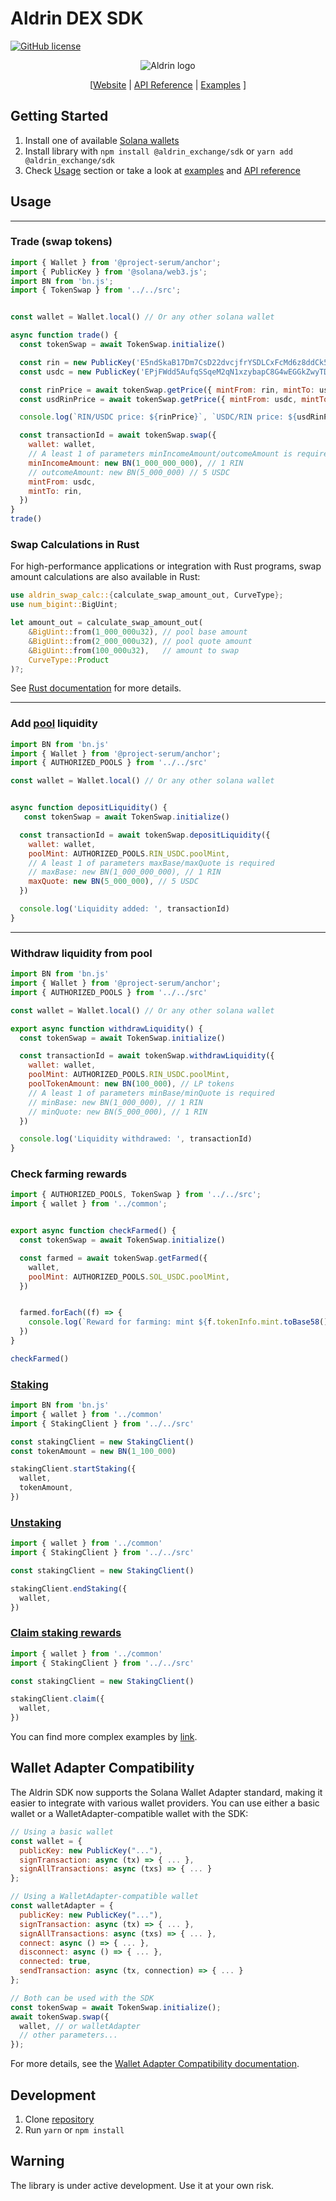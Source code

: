 # Aldrin DEX SDK

[![GitHub license](https://img.shields.io/badge/license-APACHE-blue.svg)](https://github.com/aldrin-exchange/aldrin-sdk/blob/main/LICENSE)

<p align="center">
  <img src="https://aldrin.com/logo.png" alt="Aldrin logo">
</p>

<p align="center">
  [<a href="https://dex.aldrin.com">Website</a> |  <a href="https://github.com/aldrin-exchange/aldrin-sdk/tree/main/docs">API Reference</a> | <a href="https://github.com/aldrin-exchange/aldrin-sdk/tree/main/examples">Examples</a> ]
</p>

## Getting Started
1. Install one of available [Solana wallets](https://docs.solana.com/wallet-guide)
2. Install library with `npm install @aldrin_exchange/sdk` or `yarn add @aldrin_exchange/sdk` 
3. Check [Usage](#usage) section or take a look at [examples](https://github.com/aldrin-exchange/aldrin-sdk/tree/main/examples) and [API reference](https://github.com/aldrin-exchange/aldrin-sdk/tree/main/docs)

## Usage

***

### Trade (swap tokens)

```js
import { Wallet } from '@project-serum/anchor';
import { PublicKey } from '@solana/web3.js';
import BN from 'bn.js';
import { TokenSwap } from '../../src';


const wallet = Wallet.local() // Or any other solana wallet

async function trade() {
  const tokenSwap = await TokenSwap.initialize()

  const rin = new PublicKey('E5ndSkaB17Dm7CsD22dvcjfrYSDLCxFcMd6z8ddCk5wp')
  const usdc = new PublicKey('EPjFWdd5AufqSSqeM2qN1xzybapC8G4wEGGkZwyTDt1v')

  const rinPrice = await tokenSwap.getPrice({ mintFrom: rin, mintTo: usdc })
  const usdRinPrice = await tokenSwap.getPrice({ mintFrom: usdc, mintTo: rin })

  console.log(`RIN/USDC price: ${rinPrice}`, `USDC/RIN price: ${usdRinPrice}` )

  const transactionId = await tokenSwap.swap({
    wallet: wallet,
    // A least 1 of parameters minIncomeAmount/outcomeAmount is required
    minIncomeAmount: new BN(1_000_000_000), // 1 RIN
    // outcomeAmount: new BN(5_000_000) // 5 USDC
    mintFrom: usdc,
    mintTo: rin,
  })
} 
trade()
```

### Swap Calculations in Rust

For high-performance applications or integration with Rust programs, swap amount calculations are also available in Rust:

```rust
use aldrin_swap_calc::{calculate_swap_amount_out, CurveType};
use num_bigint::BigUint;

let amount_out = calculate_swap_amount_out(
    &BigUint::from(1_000_000u32), // pool base amount
    &BigUint::from(2_000_000u32), // pool quote amount
    &BigUint::from(100_000u32),   // amount to swap
    CurveType::Product
)?;
```

See [Rust documentation](rust/README.md) for more details.

***

### Add [pool](https://dex.aldrin.com/pools) liquidity


```js
import BN from 'bn.js'
import { Wallet } from '@project-serum/anchor';
import { AUTHORIZED_POOLS } from '../../src'

const wallet = Wallet.local() // Or any other solana wallet


async function depositLiquidity() {
   const tokenSwap = await TokenSwap.initialize()

  const transactionId = await tokenSwap.depositLiquidity({
    wallet: wallet,
    poolMint: AUTHORIZED_POOLS.RIN_USDC.poolMint,
    // A least 1 of parameters maxBase/maxQuote is required
    // maxBase: new BN(1_000_000_000), // 1 RIN
    maxQuote: new BN(5_000_000), // 5 USDC
  })

  console.log('Liquidity added: ', transactionId)
}
```

***

### Withdraw liquidity from pool

```js
import BN from 'bn.js'
import { Wallet } from '@project-serum/anchor';
import { AUTHORIZED_POOLS } from '../../src'

const wallet = Wallet.local() // Or any other solana wallet

export async function withdrawLiquidity() {
  const tokenSwap = await TokenSwap.initialize()

  const transactionId = await tokenSwap.withdrawLiquidity({
    wallet: wallet,
    poolMint: AUTHORIZED_POOLS.RIN_USDC.poolMint,
    poolTokenAmount: new BN(100_000), // LP tokens
    // A least 1 of parameters minBase/minQuote is required
    // minBase: new BN(1_000_000), // 1 RIN
    // minQuote: new BN(5_000_000), // 1 RIN
  })

  console.log('Liquidity withdrawed: ', transactionId)
}
```

### Check farming rewards

```js
import { AUTHORIZED_POOLS, TokenSwap } from '../../src';
import { wallet } from '../common';


export async function checkFarmed() {
  const tokenSwap = await TokenSwap.initialize()

  const farmed = await tokenSwap.getFarmed({
    wallet,
    poolMint: AUTHORIZED_POOLS.SOL_USDC.poolMint,
  })


  farmed.forEach((f) => {
    console.log(`Reward for farming: mint ${f.tokenInfo.mint.toBase58()}, amount: ${f.calcAccount.tokenAmount.toString()}`)
  })
}

checkFarmed()

```

### [Staking](https://dex.aldrin.com/staking)

```js
import BN from 'bn.js'
import { wallet } from '../common'
import { StakingClient } from '../../src'

const stakingClient = new StakingClient()
const tokenAmount = new BN(1_100_000)

stakingClient.startStaking({
  wallet,
  tokenAmount,
})
```

### [Unstaking](https://dex.aldrin.com/staking)

```js
import { wallet } from '../common'
import { StakingClient } from '../../src'

const stakingClient = new StakingClient()

stakingClient.endStaking({
  wallet,
})
```

### [Claim staking rewards](https://dex.aldrin.com/staking)

```js
import { wallet } from '../common'
import { StakingClient } from '../../src'

const stakingClient = new StakingClient()

stakingClient.claim({
  wallet,
})
```

You can find more complex examples by [link](https://github.com/aldrin-exchange/aldrin-sdk/tree/main/examples).


## Wallet Adapter Compatibility

The Aldrin SDK now supports the Solana Wallet Adapter standard, making it easier to integrate with various wallet providers. You can use either a basic wallet or a WalletAdapter-compatible wallet with the SDK:

```js
// Using a basic wallet
const wallet = {
  publicKey: new PublicKey("..."),
  signTransaction: async (tx) => { ... },
  signAllTransactions: async (txs) => { ... }
};

// Using a WalletAdapter-compatible wallet
const walletAdapter = {
  publicKey: new PublicKey("..."),
  signTransaction: async (tx) => { ... },
  signAllTransactions: async (txs) => { ... },
  connect: async () => { ... },
  disconnect: async () => { ... },
  connected: true,
  sendTransaction: async (tx, connection) => { ... }
};

// Both can be used with the SDK
const tokenSwap = await TokenSwap.initialize();
await tokenSwap.swap({
  wallet, // or walletAdapter
  // other parameters...
});
```

For more details, see the [Wallet Adapter Compatibility documentation](https://github.com/aldrin-exchange/aldrin-sdk/tree/main/docs/wallet-adapter-compatibility.md).


## Development

1. Clone [repository](https://github.com/aldrin-exchange/aldrin-sdk)
2. Run `yarn` or `npm install`


## Warning 
The library is under active development. Use it at your own risk.